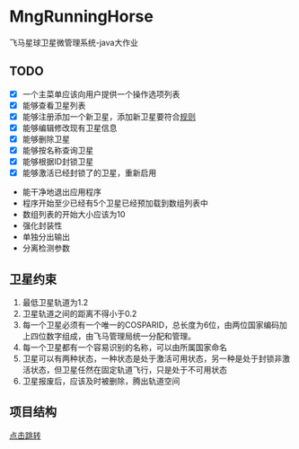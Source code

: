 # MngRunningHorse
飞马星球卫星微管理系统-java大作业

## TODO

- [x] 一个主菜单应该向用户提供一个操作选项列表 
- [x] 能够查看卫星列表
- [x] 能够注册添加一个新卫星，添加新卫星要符合[规则](#卫星约束)
- [x] 能够编辑修改现有卫星信息 
- [x] 能够删除卫星
- [x] 能够按名称查询卫星
- [x] 能够根据ID封锁卫星 
- [x] 能够激活已经封锁了的卫星，重新启用
- 能干净地退出应用程序
- 程序开始至少已经有5个卫星已经预加载到数组列表中
- 数组列表的开始大小应该为10
- 强化封装性
- 单独分出输出
- 分离检测参数

## 卫星约束

1. 最低卫星轨道为1.2
2. 卫星轨道之间的距离不得小于0.2
3. 每一个卫星必须有一个唯一的COSPARID，总长度为6位，由两位国家编码加上四位数字组成，由飞马管理局统一分配和管理。
4. 每一个卫星都有一个容易识别的名称，可以由所属国家命名
5. 卫星可以有两种状态，一种状态是处于激活可用状态，另一种是处于封锁非激活状态，但卫星任然在固定轨道飞行，只是处于不可用状态
6. 卫星报废后，应该及时被删除，腾出轨道空间

## 项目结构

[点击跳转](https://www.processon.com/view/link/61712d1307912946cfcae88a)